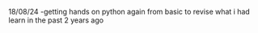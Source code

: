 18/08/24 -getting hands on python again from basic to revise what i had learn in the past 2 years ago
